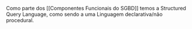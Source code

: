 Como parte dos [[Componentes Funcionais do SGBD]] temos a Structured Query Language, como sendo a uma Linguagem declarativa/não procedural.